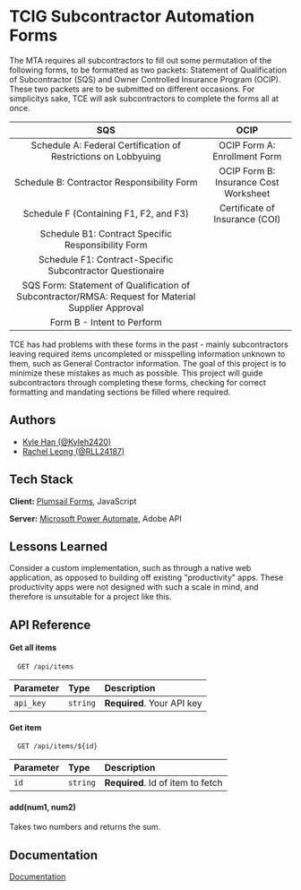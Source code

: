 
# TCIG Subcontractor Automation Forms

The MTA requires all subcontractors to fill out some permutation of the following forms, to be formatted as two packets: Statement of Qualification of Subcontractor (SQS) and Owner Controlled Insurance Program (OCIP). These two packets are to be submitted on different occasions. For simplicitys sake, TCE will ask subcontractors to complete the forms all at once.

|SQS|OCIP|
|:-:|:-:|
|Schedule A: Federal Certification of Restrictions on Lobbyuing|OCIP Form A: Enrollment Form|
|Schedule B: Contractor Responsibility Form|OCIP Form B: Insurance Cost Worksheet|
|Schedule F (Containing F1, F2, and F3)| Certificate of Insurance (COI)|
|Schedule B1: Contract Specific Responsibility Form|
|Schedule F1: Contract-Specific Subcontractor Questionaire|
|SQS Form: Statement of Qualification of Subcontractor/RMSA: Request for Material Supplier Approval|
|Form B - Intent to Perform|

TCE has had problems with these forms in the past - mainly subcontractors leaving required items uncompleted or misspelling information unknown to them, such as General Contractor information. The goal of this project is to minimize these mistakes as much as possible. This project will guide subcontractors through completing these forms, checking for correct formatting and mandating sections be filled where required. 
## Authors

- [Kyle Han (@Kyleh2420)](https://www.github.com/Kyleh2420)
- [Rachel Leong (@RLL24187)](https://github.com/RLL24187)


## Tech Stack

**Client:** [Plumsail Forms](https://plumsail.com/forms/), JavaScript

**Server:** [Microsoft Power Automate](https://powerautomate.microsoft.com/en-us/), Adobe API


## Lessons Learned

Consider a custom implementation, such as through a native web application, as opposed to building off existing "productivity" apps. These productivity apps were not designed with such a scale in mind, and therefore is unsuitable for a project like this.


## API Reference

#### Get all items

```http
  GET /api/items
```

| Parameter | Type     | Description                |
| :-------- | :------- | :------------------------- |
| `api_key` | `string` | **Required**. Your API key |

#### Get item

```http
  GET /api/items/${id}
```

| Parameter | Type     | Description                       |
| :-------- | :------- | :-------------------------------- |
| `id`      | `string` | **Required**. Id of item to fetch |

#### add(num1, num2)

Takes two numbers and returns the sum.


## Documentation

[Documentation](https://linktodocumentation)

